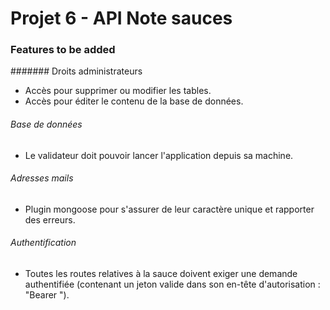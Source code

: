 # Projet 6 - API Note sauces

### Features to be added

####### Droits administrateurs
  - Accès pour supprimer ou modifier les tables.
  - Accès pour éditer le contenu de la base de données.

###### Base de données
  - Le validateur doit pouvoir lancer l'application depuis sa machine.
 
 
###### Adresses mails
  - Plugin mongoose pour s'assurer de leur caractère unique et rapporter des erreurs.
  
###### Authentification
- Toutes les routes relatives à la sauce doivent exiger une demande authentifiée (contenant un
jeton valide dans son en-tête d'autorisation : "Bearer <token>").
